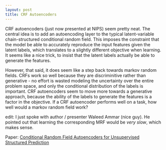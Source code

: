 ```yaml
---
layout: post
title: CRF Autoencoders
---
```


CRF autoencoders (just now presented at NIPS) seem pretty neat.  The
central idea is to add an autoencoding layer to the typical
latent-variable chain-structured conditional random field.  This
imposes the constraint that the model be able to accurately reproduce
the input features given the latent labels, which translates to a
slightly different objective when learning.  It seems like a nice
trick, to insist that the latent labels actually be able to generate
the features.

However, that said, it does seem like a step back towards markov
random fields.  CRFs work so well because they are discriminitive
rather than generative - no effort is wasted modeling the uncertainty
over the entire problem space, and only the conditional distribution
of the labels is important.  CRF autoencoders seem to move more
towards a generative approach, because the ability of the labels to
generate the features is a factor in the objective.  If a CRF
autoencoder performs well on a task, how well would a markov random
field work?

edit: I just spoke with author / presenter Waleed Ammar (nice guy).
He pointed out that learning the corresponding MRF would be *very
slow*, which makes sense.

Paper: [Conditional Random Field Autoencoders for Unsupervised Structured Prediction](http://arxiv.org/abs/1411.1147)
